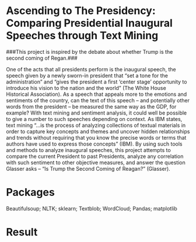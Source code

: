 # Ascending to The Presidency: Comparing Presidential Inaugural Speeches through Text Mining
###This project is inspired by the debate about whether Trump is the second coming of Regan.###

One of the acts that all presidents perform is the inaugural speech, the speech given by a newly sworn-in president that “set a tone for the administration” and “gives the president a first ‘center stage’ opportunity to introduce his vision to the nation and the world” (The White House Historical Association). As a speech that appeals more to the emotions and sentiments of the country, can the text of this speech – and potentially other words from the president – be measured the same way as the GDP, for example? With text mining and sentiment analysis, it could well be possible to give a number to such speeches depending on context. As IBM states, text mining “...is the process of analyzing collections of textual materials in order to capture key concepts and themes and uncover hidden relationships and trends without requiring that you know the precise words or terms that authors have used to express those concepts” (IBM). By using such tools and methods to analyze inaugural speeches, this project attempts to compare the current President to past Presidents, analyze any correlation with such sentiment to other objective measures, and answer the question Glasser asks – “Is Trump the Second Coming of Reagan?” (Glasser).

# Packages
Beautifulsoup; NLTK; sklearn; Textblob; WordCloud; Pandas; matplotlib

# Result

